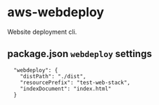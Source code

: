 # aws-webdeploy
Website deployment cli.

## package.json `webdeploy` settings

```
  "webdeploy": {
    "distPath": "./dist",
    "resourcePrefix": "test-web-stack",
    "indexDocument": "index.html"
  }
```
  